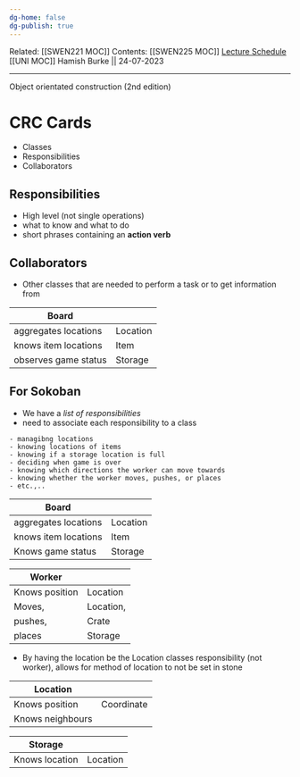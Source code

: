 ```yaml
---
dg-home: false
dg-publish: true
---
```

Related: [[SWEN221 MOC]]
Contents: [[SWEN225 MOC]]
[Lecture Schedule](https://ecs.wgtn.ac.nz/Courses/SWEN225_2023T2/CourseSchedule)
[[UNI MOC]]
Hamish Burke || 24-07-2023
***


Object orientated construction (2nd edition)

# CRC Cards

- Classes
- Responsibilities 
- Collaborators

## Responsibilities

- High level (not single operations)
- what to know and what to do
- short phrases containing an **action verb**

## Collaborators

- Other classes that are needed to perform a task or to get information from

| Board                |          |
| -------------------- | -------- |
| aggregates locations | Location |
| knows item locations | Item     |
| observes game status | Storage  |

## For Sokoban

- We have a *list of responsibilities*
- need to associate each responsibility to a class

```
- managibng locations
- knowing locations of items
- knowing if a storage location is full
- deciding when game is over
- knowing which directions the worker can move towards
- knowing whether the worker moves, pushes, or places
- etc.,..
```

| Board                |          |
| -------------------- | -------- |
| aggregates locations | Location |
| knows item locations | Item     |
| Knows game status    | Storage  |

| Worker         |           |
| -------------- | --------- |
| Knows position | Location  |
| Moves,         | Location, |
| pushes,        | Crate     |
| places         | Storage   |

- By having the location be the Location classes responsibility (not worker), allows for method of location to not be set in stone

| Location         |            |
| ---------------- | ---------- |
| Knows position   | Coordinate |
| Knows neighbours |            |

| Storage        |     |
| -------------- | --- |
| Knows location | Location    |
